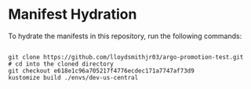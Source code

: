 
# Manifest Hydration

To hydrate the manifests in this repository, run the following commands:

```shell

git clone https://github.com/lloydsmithjr03/argo-promotion-test.git
# cd into the cloned directory
git checkout e618e1c96a705217f4776ecdec171a7747af73d9
kustomize build ./envs/dev-us-central
```